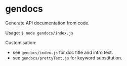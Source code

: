 # gendocs

Generate API documentation from code.

Usage: `$ node gendocs/index.js`

Customisation:
- see `gendocs/index.js` for doc title and intro text.
- see `gendocs/prettyText.js` for keyword substitution.
